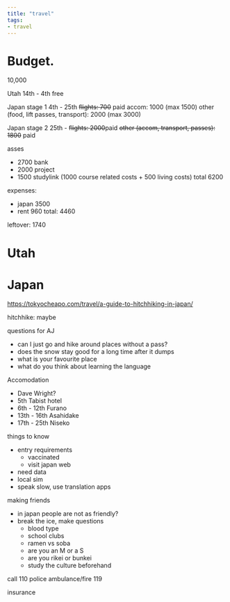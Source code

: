```yaml
---
title: "travel"
tags: 
- travel
---
```


# Budget.
10,000

Utah 14th - 4th free

Japan stage 1 4th - 25th
~~flights: 700~~ paid
accom: 1000 (max 1500)
other (food, lift passes, transport): 2000 (max 3000)

Japan stage 2 25th - 
~~flights: 2000~~paid
~~other (accom, transport, passes): 1800~~ paid

asses
- 2700 bank
- 2000 project
- 1500 studylink (1000 course related costs + 500 living costs)
total 6200

expenses:
- japan 3500
- rent 960
total: 4460

leftover: 1740

# Utah

# Japan

https://tokyocheapo.com/travel/a-guide-to-hitchhiking-in-japan/

hitchhike: maybe

questions for AJ
- can I just go and hike around places without a pass?
- does the snow stay good for a long time after it dumps
- what is your favourite place
- what do you think about learning the language


Accomodation
- Dave Wright?
- 5th Tabist hotel
- 6th - 12th Furano
- 13th - 16th Asahidake
- 17th - 25th Niseko 


things to know
- entry requirements
	- vaccinated
	- visit japan web
- need data
- local sim
- speak slow, use translation apps


making friends
- in japan people are not as friendly?
- break the ice, make questions
	- blood type
	- school clubs
	- ramen vs soba
	- are you an M or a S
	- are you rikei or bunkei
	- study the culture beforehand


call 110 police
ambulance/fire 119


insurance
